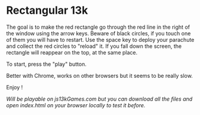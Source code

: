 Rectangular 13k
================

The goal is to make the red rectangle go through the red line in the right of the window using the arrow keys. Beware of black circles, if you touch one of them you will have to restart.
Use the space key to deploy your parachute and collect the red circles to "reload" it.
If you fall down the screen, the rectangle will reappear on the top, at the same place.

To start, press the "play" button.

Better with Chrome, works on other browsers but it seems to be really slow.

Enjoy !

*Will be playable on js13kGames.com but you can download all the files and open index.html on your browser locally to test it before.*